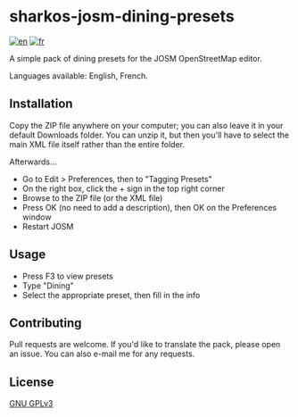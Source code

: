 # sharkos-josm-dining-presets
[![en](https://img.shields.io/badge/lang-en-blue.svg)](https://github.com/lesharko/sharkos-josm-dining-presets/blob/main/README.md)
[![fr](https://img.shields.io/badge/lang-fr-green.svg)](https://github.com/lesharko/sharkos-josm-dining-presets/blob/main/README-FR.md)

A simple pack of dining presets for the JOSM OpenStreetMap editor.

Languages available: English, French.

## Installation
Copy the ZIP file anywhere on your computer; you can also leave it in your default Downloads folder.
You can unzip it, but then you'll have to select the main XML file itself rather than the entire folder.

Afterwards...
* Go to Edit > Preferences, then to "Tagging Presets"
* On the right box, click the + sign in the top right corner
* Browse to the ZIP file (or the XML file)
* Press OK (no need to add a description), then OK on the Preferences window
* Restart JOSM

## Usage
* Press F3 to view presets
* Type "Dining"
* Select the appropriate preset, then fill in the info

## Contributing
Pull requests are welcome. If you'd like to translate the pack, please open an issue.
You can also e-mail me for any requests.

## License
[GNU GPLv3](https://choosealicense.com/licenses/gpl-3.0/#)
